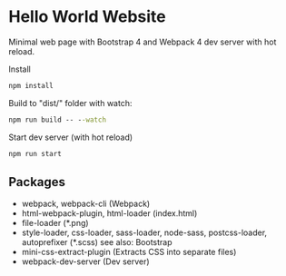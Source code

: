 # Hello World Website

Minimal web page with Bootstrap 4 and Webpack 4 dev server with hot reload.

Install
```cmd
npm install
```

Build to "dist/" folder with watch:
```cmd
npm run build -- --watch
```

Start dev server (with hot reload)
```cmd
npm run start
```

## Packages
* webpack, webpack-cli (Webpack)
* html-webpack-plugin, html-loader (index.html)
* file-loader (*.png)
* style-loader, css-loader, sass-loader, node-sass, postcss-loader, autoprefixer (*.scss) see also: Bootstrap
* mini-css-extract-plugin (Extracts CSS into separate files)
* webpack-dev-server (Dev server)

